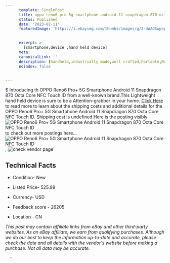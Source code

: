 ```yaml
---
      template: SinglePost
      title: oppo reno6 pro 5g smartphone android 11 snapdragon 870 octa core nfc touch id
      status: Published
      date: '2023-02-11'
      featuredImage: 'https://i.ebayimg.com/thumbs/images/g/2-4AAOSwpnphjybN/s-l225.jpg'
       

      excerpt: >-
        [smartphone,device ,hand held device]
      meta:
      canonicalLink: ''
      description: [handheld,industrially made,well crafted,Portable,Mobile,Compact,Convenient,Lightweight,Maneuverable,Man-portable,Miniature,Carriable,Hand-held,Light,Holdable,Transportable,Mobile device,Pocket-sized,On-the-go,Wireless,Cordless,Compact size,Convenient size, smartphone,device ,hand held device]
      noindex: false
      

---
```

$
      Introducing th OPPO Reno6 Pro+ 5G Smartphone Android 11 Snapdragon 870 Octa Core NFC Touch ID from a well-known brand.This Lightweight hand held device is sure to be a Attention-grabber in your home. [Click Here](https://www.ebay.com/itm/175020294898?hash=item28c005c2f2%3Ag%3A2-4AAOSwpnphjybN&mkevt=1&mkcid=1&mkrid=711-53200-19255-0&campid=%253CePNCampaignId%253E&customid=%253CreferenceId%253E&toolid=10049) to read more to learn about the shipping costs and additional details for the OPPO Reno6 Pro+ 5G Smartphone Android 11 Snapdragon 870 Octa Core NFC Touch ID. Shipping cost is undefined.Here is the posting visibly ![OPPO Reno6 Pro+ 5G Smartphone Android 11 Snapdragon 870 Octa Core NFC Touch ID](https://i.ebayimg.com/thumbs/images/g/2-4AAOSwpnphjybN/s-l225.jpg) to check out more postings here... ![OPPO Reno6 Pro+ 5G Smartphone Android 11 Snapdragon 870 Octa Core NFC Touch ID](https://i.ebayimg.com/images/g/2-4AAOSwpnphjybN/s-l960.jpg), ![check vendor page](https://origin-galleryplus.ebayimg.com/ws/web/175020294898_2_0_1/225x225.jpg,https://origin-galleryplus.ebayimg.com/ws/web/175020294898_3_0_1/225x225.jpg,https://origin-galleryplus.ebayimg.com/ws/web/175020294898_4_0_1/225x225.jpg,https://origin-galleryplus.ebayimg.com/ws/web/175020294898_5_0_1/225x225.jpg,https://origin-galleryplus.ebayimg.com/ws/web/175020294898_6_0_1/225x225.jpg,https://origin-galleryplus.ebayimg.com/ws/web/175020294898_7_0_1/225x225.jpg)'

      

 ## Technical Facts 



     
      

 - Condition- New 


      

 - Listed Price- 525.99 


      

 - Currency- USD 


      

 - Feedback score - 26205 


      

 - Location - CN 


      
      

 *_This post may contain affiliate links from eBay and other third-party websites. As an eBay affiliate, we earn from qualifying purchases. Although we do our best to keep the information up-to-date and accurate, please check the date and all details with the vendor's website before making a purchase. Not all data may be accurate._*




      -
